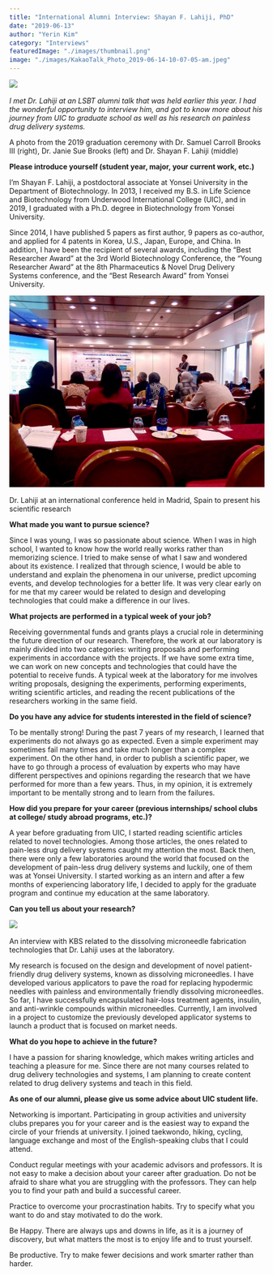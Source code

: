 ```yaml
---
title: "International Alumni Interview: Shayan F. Lahiji, PhD"
date: "2019-06-13"
author: "Yerin Kim"
category: "Interviews"
featuredImage: "./images/thumbnail.png"
image: "./images/KakaoTalk_Photo_2019-06-14-10-07-05-am.jpeg"
---
```


![](/images/thumbnail.png)

_I met Dr. Lahiji at an LSBT alumni talk that was held earlier this year. I had the wonderful opportunity to interview him, and got to know more about his journey from UIC to graduate school as well as his research on painless drug delivery systems._

A photo from the 2019 graduation ceremony with Dr. Samuel Carroll Brooks III (right), Dr. Janie Sue Brooks (left) and Dr. Shayan F. Lahiji (middle)

**Please introduce yourself (student year, major, your current work, etc.)**

I’m Shayan F. Lahiji, a postdoctoral associate at Yonsei University in the Department of Biotechnology. In 2013, I received my B.S. in Life Science and Biotechnology from Underwood International College (UIC), and in 2019, I graduated with a Ph.D. degree in Biotechnology from Yonsei University.

Since 2014, I have published 5 papers as first author, 9 papers as co-author, and applied for 4 patents in Korea, U.S., Japan, Europe, and China. In addition, I have been the recipient of several awards, including the “Best Researcher Award” at the 3rd World Biotechnology Conference, the “Young Researcher Award” at the 8th Pharmaceutics & Novel Drug Delivery Systems conference, and the “Best Research Award” from Yonsei University.

![](./images/KakaoTalk_Photo_2019-06-14-10-07-05-am.jpeg)

Dr. Lahiji at an international conference held in Madrid, Spain to present his scientific research

**What made you want to pursue science?**

Since I was young, I was so passionate about science. When I was in high school, I wanted to know how the world really works rather than memorizing science. I tried to make sense of what I saw and wondered about its existence. I realized that through science, I would be able to understand and explain the phenomena in our universe, predict upcoming events, and develop technologies for a better life. It was very clear early on for me that my career would be related to design and developing technologies that could make a difference in our lives.

**What projects are performed in a typical week of your job?**

Receiving governmental funds and grants plays a crucial role in determining the future direction of our research. Therefore, the work at our laboratory is mainly divided into two categories: writing proposals and performing experiments in accordance with the projects. If we have some extra time, we can work on new concepts and technologies that could have the potential to receive funds. A typical week at the laboratory for me involves writing proposals, designing the experiments, performing experiments, writing scientific articles, and reading the recent publications of the researchers working in the same field.

**Do you have any advice for students interested in the field of science?**

To be mentally strong! During the past 7 years of my research, I learned that experiments do not always go as expected. Even a simple experiment may sometimes fail many times and take much longer than a complex experiment. On the other hand, in order to publish a scientific paper, we have to go through a process of evaluation by experts who may have different perspectives and opinions regarding the research that we have performed for more than a few years. Thus, in my opinion, it is extremely important to be mentally strong and to learn from the failures.

**How did you prepare for your career (previous internships/ school clubs at college/ study abroad programs, etc.)?**

A year before graduating from UIC, I started reading scientific articles related to novel technologies. Among those articles, the ones related to pain-less drug delivery systems caught my attention the most. Back then, there were only a few laboratories around the world that focused on the development of pain-less drug delivery systems and luckily, one of them was at Yonsei University. I started working as an intern and after a few months of experiencing laboratory life, I decided to apply for the graduate program and continue my education at the same laboratory.

**Can you tell us about your research?**

![](https://lh4.googleusercontent.com/YoLQX4itilJ1qwlI6wnGnZfIXzS2bBKnbRvwrqtPxl5DrmrRBOnuWrTAQwlrvAt1GZ3UnIGVXaHoBTHowYfljuUnjQO27wNmw68lL1jhN3vj2BbFfKja148QJEVOJblycNfmGVmi)

An interview with KBS related to the dissolving microneedle fabrication technologies that Dr. Lahiji uses at the laboratory.

My research is focused on the design and development of novel patient-friendly drug delivery systems, known as dissolving microneedles. I have developed various applicators to pave the road for replacing hypodermic needles with painless and environmentally friendly dissolving microneedles. So far, I have successfully encapsulated hair-loss treatment agents, insulin, and anti-wrinkle compounds within microneedles. Currently, I am involved in a project to customize the previously developed applicator systems to launch a product that is focused on market needs.

**What do you hope to achieve in the future?**

I have a passion for sharing knowledge, which makes writing articles and teaching a pleasure for me. Since there are not many courses related to drug delivery technologies and systems, I am planning to create content related to drug delivery systems and teach in this field.

**As one of our alumni, please give us some advice about UIC student life.**

Networking is important. Participating in group activities and university clubs prepares you for your career and is the easiest way to expand the circle of your friends at university. I joined taekwondo, hiking, cycling, language exchange and most of the English-speaking clubs that I could attend.

Conduct regular meetings with your academic advisors and professors. It is not easy to make a decision about your career after graduation. Do not be afraid to share what you are struggling with the professors. They can help you to find your path and build a successful career.

Practice to overcome your procrastination habits. Try to specify what you want to do and stay motivated to do the work.

Be Happy. There are always ups and downs in life, as it is a journey of discovery, but what matters the most is to enjoy life and to trust yourself.  

Be productive. Try to make fewer decisions and work smarter rather than harder.
